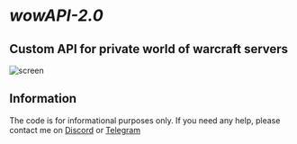# _wowAPI-2.0_
## Custom API for private world of warcraft servers
![screen](https://i.postimg.cc/bGVNzqkh/1.png)
## Information

The code is for informational purposes only. If you need any help, please contact me on <a href="https://discordapp.com/users/416812391003586571" target="_blank">Discord</a> or <a href="https://t.me/nulls18" target="_blank">Telegram</a>
